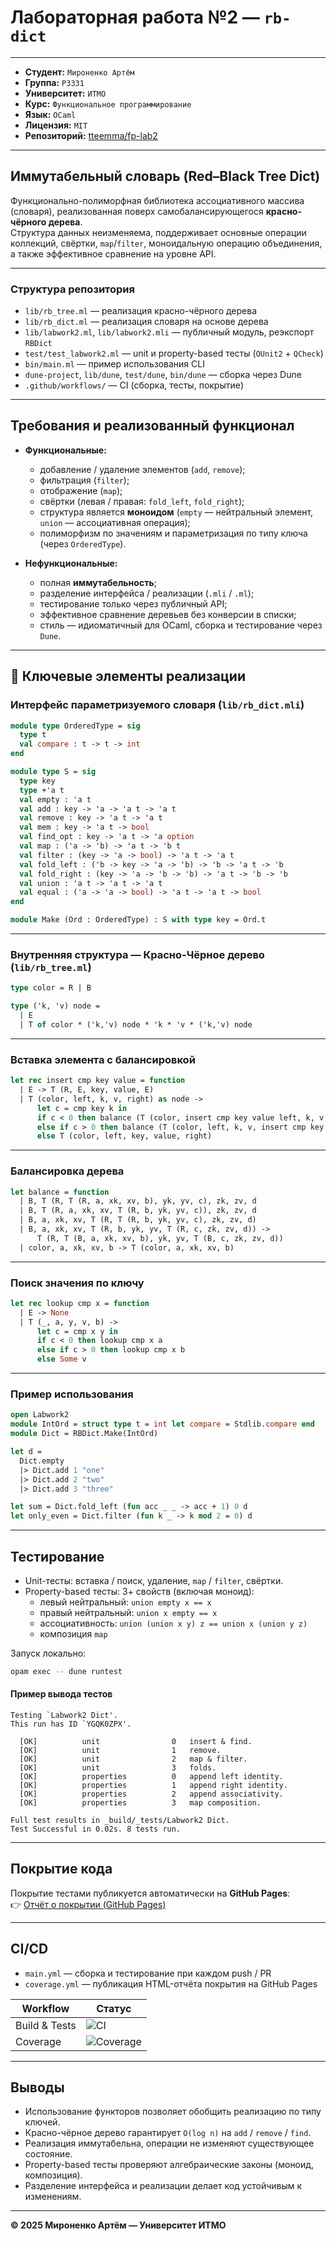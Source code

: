 # Лабораторная работа №2 — `rb-dict`

---

- **Студент:** `Мироненко Артём`
- **Группа:** `P3331`
- **Университет:** `ИТМО`
- **Курс:** `Функциональное программирование`
- **Язык:** `OCaml`
- **Лицензия:** `MIT`
- **Репозиторий:** [tteemma/fp-lab2](https://github.com/tteemma/fp-lab2)

---

## Иммутабельный словарь (Red–Black Tree Dict)

Функционально-полиморфная библиотека ассоциативного массива (словаря),
реализованная поверх самобалансирующегося **красно-чёрного дерева**.  
Структура данных неизменяема, поддерживает основные операции коллекций,
свёртки, `map`/`filter`, моноидальную операцию объединения,
а также эффективное сравнение на уровне API.

---

### Структура репозитория

- `lib/rb_tree.ml` — реализация красно-чёрного дерева
- `lib/rb_dict.ml` — реализация словаря на основе дерева
- `lib/labwork2.ml`, `lib/labwork2.mli` — публичный модуль, реэкспорт `RBDict`
- `test/test_labwork2.ml` — unit и property-based тесты (`OUnit2` + `QCheck`)
- `bin/main.ml` — пример использования CLI
- `dune-project`, `lib/dune`, `test/dune`, `bin/dune` — сборка через Dune
- `.github/workflows/` — CI (сборка, тесты, покрытие)

---

## Требования и реализованный функционал

- **Функциональные:**

  - добавление / удаление элементов (`add`, `remove`);
  - фильтрация (`filter`);
  - отображение (`map`);
  - свёртки (левая / правая: `fold_left`, `fold_right`);
  - структура является **моноидом** (`empty` — нейтральный элемент, `union` — ассоциативная операция);
  - полиморфизм по значениям и параметризация по типу ключа (через `OrderedType`).

- **Нефункциональные:**
  - полная **иммутабельность**;
  - разделение интерфейса / реализации (`.mli` / `.ml`);
  - тестирование только через публичный API;
  - эффективное сравнение деревьев без конверсии в списки;
  - стиль — идиоматичный для OCaml, сборка и тестирование через `Dune`.

---

## 📘 Ключевые элементы реализации

### Интерфейс параметризуемого словаря (`lib/rb_dict.mli`)

```ocaml
module type OrderedType = sig
  type t
  val compare : t -> t -> int
end

module type S = sig
  type key
  type +'a t
  val empty : 'a t
  val add : key -> 'a -> 'a t -> 'a t
  val remove : key -> 'a t -> 'a t
  val mem : key -> 'a t -> bool
  val find_opt : key -> 'a t -> 'a option
  val map : ('a -> 'b) -> 'a t -> 'b t
  val filter : (key -> 'a -> bool) -> 'a t -> 'a t
  val fold_left : ('b -> key -> 'a -> 'b) -> 'b -> 'a t -> 'b
  val fold_right : (key -> 'a -> 'b -> 'b) -> 'a t -> 'b -> 'b
  val union : 'a t -> 'a t -> 'a t
  val equal : ('a -> 'a -> bool) -> 'a t -> 'a t -> bool
end

module Make (Ord : OrderedType) : S with type key = Ord.t
```

---

### Внутренняя структура — Красно-Чёрное дерево (`lib/rb_tree.ml`)

```ocaml
type color = R | B

type ('k, 'v) node =
  | E
  | T of color * ('k,'v) node * 'k * 'v * ('k,'v) node
```

---

### Вставка элемента с балансировкой

```ocaml
let rec insert cmp key value = function
  | E -> T (R, E, key, value, E)
  | T (color, left, k, v, right) as node ->
      let c = cmp key k in
      if c < 0 then balance (T (color, insert cmp key value left, k, v, right))
      else if c > 0 then balance (T (color, left, k, v, insert cmp key value right))
      else T (color, left, key, value, right)
```

---

### Балансировка дерева

```ocaml
let balance = function
  | B, T (R, T (R, a, xk, xv, b), yk, yv, c), zk, zv, d
  | B, T (R, a, xk, xv, T (R, b, yk, yv, c)), zk, zv, d
  | B, a, xk, xv, T (R, T (R, b, yk, yv, c), zk, zv, d)
  | B, a, xk, xv, T (R, b, yk, yv, T (R, c, zk, zv, d)) ->
      T (R, T (B, a, xk, xv, b), yk, yv, T (B, c, zk, zv, d))
  | color, a, xk, xv, b -> T (color, a, xk, xv, b)
```

---

### Поиск значения по ключу

```ocaml
let rec lookup cmp x = function
  | E -> None
  | T (_, a, y, v, b) ->
      let c = cmp x y in
      if c < 0 then lookup cmp x a
      else if c > 0 then lookup cmp x b
      else Some v
```

---

### Пример использования

```ocaml
open Labwork2
module IntOrd = struct type t = int let compare = Stdlib.compare end
module Dict = RBDict.Make(IntOrd)

let d =
  Dict.empty
  |> Dict.add 1 "one"
  |> Dict.add 2 "two"
  |> Dict.add 3 "three"

let sum = Dict.fold_left (fun acc _ _ -> acc + 1) 0 d
let only_even = Dict.filter (fun k _ -> k mod 2 = 0) d
```

---

## Тестирование

- Unit-тесты: вставка / поиск, удаление, `map` / `filter`, свёртки.
- Property-based тесты: 3+ свойств (включая моноид):
  - левый нейтральный: `union empty x == x`
  - правый нейтральный: `union x empty == x`
  - ассоциативность: `union (union x y) z == union x (union y z)`
  - композиция `map`

Запуск локально:

```bash
opam exec -- dune runtest
```

#### Пример вывода тестов

```
Testing `Labwork2 Dict'.
This run has ID `YGQK0ZPX'.

  [OK]          unit                0   insert & find.
  [OK]          unit                1   remove.
  [OK]          unit                2   map & filter.
  [OK]          unit                3   folds.
  [OK]          properties          0   append left identity.
  [OK]          properties          1   append right identity.
  [OK]          properties          2   append associativity.
  [OK]          properties          3   map composition.

Full test results in _build/_tests/Labwork2 Dict.
Test Successful in 0.02s. 8 tests run.
```

---

## Покрытие кода

Покрытие тестами публикуется автоматически на **GitHub Pages**:  
👉 [Отчёт о покрытии (GitHub Pages)](https://tteemma.github.io/fp-lab2/)

---

## CI/CD

- `main.yml` — сборка и тестирование при каждом push / PR
- `coverage.yml` — публикация HTML-отчёта покрытия на GitHub Pages

| Workflow      | Статус                                                                                   |
| ------------- | ---------------------------------------------------------------------------------------- |
| Build & Tests | ![CI](https://github.com/tteemma/fp-lab2/actions/workflows/main.yml/badge.svg)           |
| Coverage      | ![Coverage](https://github.com/tteemma/fp-lab2/actions/workflows/coverage.yml/badge.svg) |

---

## Выводы

- Использование функторов позволяет обобщить реализацию по типу ключей.
- Красно-чёрное дерево гарантирует `O(log n)` на `add` / `remove` / `find`.
- Реализация иммутабельна, операции не изменяют существующее состояние.
- Property-based тесты проверяют алгебраические законы (моноид, композиция).
- Разделение интерфейса и реализации делает код устойчивым к изменениям.

---

**© 2025 Мироненко Артём — Университет ИТМО**
